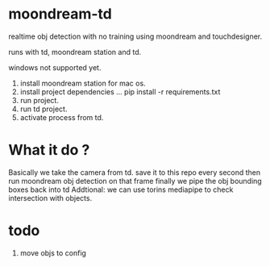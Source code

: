 # moondream-td
realtime obj detection with no training using moondream and touchdesigner.

runs with td, moondream station and td.

windows not supported yet.

1. install moondream station for mac os.
2. install project dependencies ... pip install -r requirements.txt
3. run project.
4. run td project.
5. activate process from td.



# What it do ?
Basically we take the camera from td.
save it to this repo every second
then run moondream obj detection on that frame
finally we pipe the obj bounding boxes back into td
Addtional: we can use torins mediapipe to check intersection with objects.

# todo
1. move objs to config